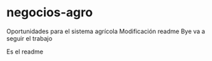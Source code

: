 # negocios-agro
Oportunidades para el sistema agrícola
Modificación readme
Bye
va a seguir el trabajo

Es el readme